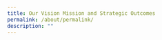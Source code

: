 ```yaml
---
title: Our Vision Mission and Strategic Outcomes
permalink: /about/permalink/
description: ""
---
```

